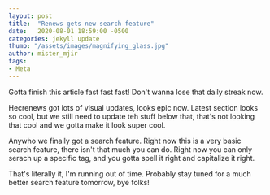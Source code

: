 ```yaml
---
layout: post
title:  "Renews gets new search feature"
date:   2020-08-01 18:59:00 -0500
categories: jekyll update
thumb: "/assets/images/magnifying_glass.jpg"
author: mister_mjir
tags:
- Meta
---
```


Gotta finish this article fast fast fast! Don't wanna lose that daily streak now.

Hecrenews got lots of visual updates, looks epic now. Latest section looks so cool, but
we still need to update teh stuff below that, that's not looking that cool and we gotta make
it look super cool.

Anywho we finally got a search feature. Right now this is a very basic search feature,
there isn't that much you can do. Right now you can only serach up a specific tag,
and you gotta spell it right and capitalize it right.

That's literally it, I'm running out of time. Probably stay tuned for a much better search
feature tomorrow, bye folks!
